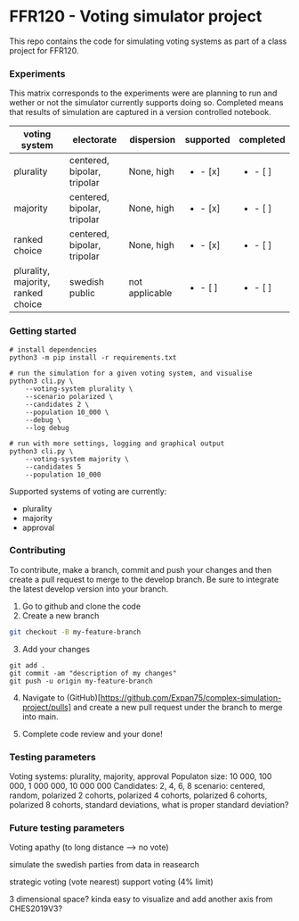 # FFR120 - Voting simulator project

This repo contains the code for simulating voting systems as part of a class project for FFR120.

### Experiments

This matrix corresponds to the experiments were are planning to run and wether or not the simulator currently supports doing so. Completed means that results of simulation are captured in a version controlled notebook.

| voting system                      | electorate                  | dispersion     | supported                | completed                |
| ---------------------------------- | --------------------------- | -------------- | ------------------------ | ------------------------ |
| plurality                          | centered, bipolar, tripolar | None, high     | <ul><li>- [x] </li></ul> | <ul><li>- [ ] </li></ul> |
| majority                           | centered, bipolar, tripolar | None, high     | <ul><li>- [x] </li></ul> | <ul><li>- [ ] </li></ul> |
| ranked choice                      | centered, bipolar, tripolar | None, high     | <ul><li>- [x] </li></ul> | <ul><li>- [ ] </li></ul> |
| plurality, majority, ranked choice | swedish public              | not applicable | <ul><li>- [ ] </li></ul> | <ul><li>- [ ] </li></ul> |

### Getting started

```
# install dependencies
python3 -m pip install -r requirements.txt

# run the simulation for a given voting system, and visualise
python3 cli.py \
    --voting-system plurality \
    --scenario polarized \
    --candidates 2 \
    --population 10_000 \
    --debug \
    --log debug

# run with more settings, logging and graphical output
python3 cli.py \
    --voting-system majority \
    --candidates 5
    --population 10_000
```

Supported systems of voting are currently:

- plurality
- majority
- approval

### Contributing

To contribute, make a branch, commit and push your changes and then create a pull request to merge to the develop branch. Be sure to integrate the latest develop version into your branch.

1. Go to github and clone the code
2. Create a new branch

```bash
git checkout -B my-feature-branch
```

3. Add your changes

```
git add .
git commit -am "description of my changes"
git push -u origin my-feature-branch
```

4. Navigate to (GitHub)[https://github.com/Expan75/complex-simulation-project/pulls] and create a new pull request under the branch to merge into main.

5. Complete code review and your done!


### Testing parameters 
Voting systems: plurality, majority, approval
Populaton size: 10 000, 100 000, 1 000 000, 10 000 000
Candidates: 2, 4, 6, 8
scenario: centered, random, polarized 2 cohorts, polarized 4 cohorts, polarized 6 cohorts, polarized 8 cohorts,
standard deviations, what is proper standard deviation?

### Future testing parameters
Voting apathy (to long distance --> no vote)

simulate the swedish parties from data in reasearch 

strategic voting (vote nearest)
support voting (4% limit)

3 dimensional space? kinda easy to visualize and add another axis from CHES2019V3?

